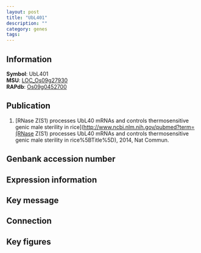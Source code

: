 ```yaml
---
layout: post
title: "UbL401"
description: ""
category: genes
tags: 
---
```


## Information
__Symbol__: UbL401  
__MSU__: [LOC_Os09g27930](http://rice.plantbiology.msu.edu/cgi-bin/ORF_infopage.cgi?orf=LOC_Os09g27930)  
__RAPdb__: [Os09g0452700](http://rapdb.dna.affrc.go.jp/viewer/gbrowse_details/irgsp1?name=Os09g0452700)  

## Publication
1. [RNase Z(S1) processes UbL40 mRNAs and controls thermosensitive genic male sterility in rice](http://www.ncbi.nlm.nih.gov/pubmed?term=(RNase Z(S1) processes UbL40 mRNAs and controls thermosensitive genic male sterility in rice%5BTitle%5D), 2014, Nat Commun.

## Genbank accession number

## Expression information

## Key message

## Connection

## Key figures



